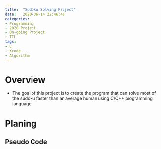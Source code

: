 ```yaml
---
title:  "Sudoku Solving Project"
date:   2020-06-14 22:46:40
categories:
- Programming
- 2020 Project
- On-going Project
- TIL
tags:
- C
- Xcode
- Algorithm
---
```

# Overview
* The goal of this project is to create the program that can solve most of the sudoku faster than an average human using C/C++ programming language

# Planing
## Pseudo Code